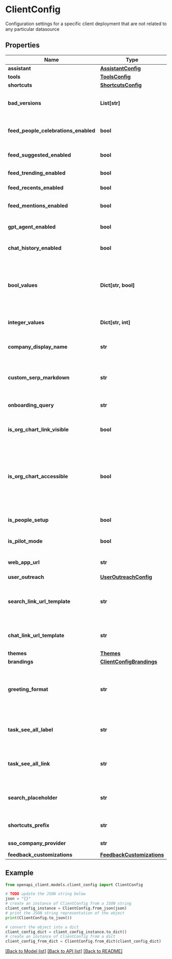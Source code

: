 # ClientConfig

Configuration settings for a specific client deployment that are not related to any particular datasource

## Properties

Name | Type | Description | Notes
------------ | ------------- | ------------- | -------------
**assistant** | [**AssistantConfig**](AssistantConfig.md) |  | [optional] 
**tools** | [**ToolsConfig**](ToolsConfig.md) |  | [optional] 
**shortcuts** | [**ShortcutsConfig**](ShortcutsConfig.md) |  | [optional] 
**bad_versions** | **List[str]** | Known bad client versions that should force update themselves | [optional] 
**feed_people_celebrations_enabled** | **bool** | Whether people celebrations is enabled or not for the instance | [optional] 
**feed_suggested_enabled** | **bool** | Whether the suggested feed is enabled | [optional] 
**feed_trending_enabled** | **bool** | Whether the trending feed is enabled | [optional] 
**feed_recents_enabled** | **bool** | Whether the recents feed is enabled | [optional] 
**feed_mentions_enabled** | **bool** | Whether the mentions feed is enabled | [optional] 
**gpt_agent_enabled** | **bool** | Whether the GPT agent for Chat is enabled | [optional] 
**chat_history_enabled** | **bool** | Whether the chat history for Chat is enabled | [optional] 
**bool_values** | **Dict[str, bool]** | A map of {string, boolean} pairs representing flags that globally guard conditional features. Omitted flags mean the client should use its default state. | [optional] 
**integer_values** | **Dict[str, int]** | A map of {string, integer} pairs for client consumption. | [optional] 
**company_display_name** | **str** | The user-facing name of the company owning the deployment | [optional] 
**custom_serp_markdown** | **str** | A markdown string to be displayed on the search results page. Useful for outlinks to help pages. | [optional] 
**onboarding_query** | **str** | A demonstrative query to show during new user onboarding | [optional] 
**is_org_chart_link_visible** | **bool** | Determines whether the org chart link in the Directory panel is visible to all users. | [optional] 
**is_org_chart_accessible** | **bool** | Determines whether the org chart is accessible to all users, regardless of link visibility. Org chart can be accessible even if the org chart link in Directory is not visible. | [optional] 
**is_people_setup** | **bool** | Whether or not people data has been set up. | [optional] 
**is_pilot_mode** | **bool** | Whether or not the deployment is in pilot mode. | [optional] 
**web_app_url** | **str** | URL the company uses to access the web app | [optional] 
**user_outreach** | [**UserOutreachConfig**](UserOutreachConfig.md) |  | [optional] 
**search_link_url_template** | **str** | The URL to use for outbound links to Glean Search. Defaults to {webAppUrl}/search?q&#x3D;%s. | [optional] 
**chat_link_url_template** | **str** | The URL to use for outbound links to Glean Chat. Defaults to {webAppUrl}/chat. | [optional] 
**themes** | [**Themes**](Themes.md) |  | [optional] 
**brandings** | [**ClientConfigBrandings**](ClientConfigBrandings.md) |  | [optional] 
**greeting_format** | **str** | Describes how to format the web app greeting. Possible format options include \\%t - timely greeting \\%n - the user&#39;s first name | [optional] 
**task_see_all_label** | **str** | Label for the external link at the end of the Task card in order to guide user to the source. | [optional] 
**task_see_all_link** | **str** | Link used in conjunction with taskSeeAllLabel to redirect user to the task&#39;s source. | [optional] 
**search_placeholder** | **str** | Custom autocomplete box placeholder to replace rotating prompts | [optional] 
**shortcuts_prefix** | **str** | Company-wide custom prefix for Go Links. | [optional] 
**sso_company_provider** | **str** | SSO provider used by the company | [optional] 
**feedback_customizations** | [**FeedbackCustomizations**](FeedbackCustomizations.md) |  | [optional] 

## Example

```python
from openapi_client.models.client_config import ClientConfig

# TODO update the JSON string below
json = "{}"
# create an instance of ClientConfig from a JSON string
client_config_instance = ClientConfig.from_json(json)
# print the JSON string representation of the object
print(ClientConfig.to_json())

# convert the object into a dict
client_config_dict = client_config_instance.to_dict()
# create an instance of ClientConfig from a dict
client_config_from_dict = ClientConfig.from_dict(client_config_dict)
```
[[Back to Model list]](../README.md#documentation-for-models) [[Back to API list]](../README.md#documentation-for-api-endpoints) [[Back to README]](../README.md)


